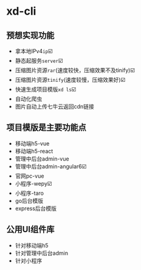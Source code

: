 # xd-cli
## 预想实现功能
- 拿本地IPv4`ip`☑️
- 静态起服务`server`☑️
- 压缩图片资源`rar`(速度较快，压缩效果不及tinify)☑️
- 压缩图片资源`tinify`(速度较慢，压缩效果好)☑️
- 快速生成项目模版`xd ls`☑️
- 自动化爬虫
- 图片自动上传七牛云返回cdn链接

## 项目模版是主要功能点
- 移动端h5-vue
- 移动端h5-react
- 管理中后台admin-vue
- 管理中后台admin-angular6☑️
- 官网pc-vue
- 小程序-wepy☑️
- 小程序-taro
- go后台模版
- express后台模版

## 公用UI组件库
- 针对移动端h5
- 针对管理中后台admin
- 针对小程序